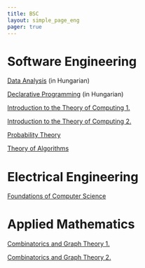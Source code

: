 ```yaml
---
title: BSC
layout: simple_page_eng 
pager: true
---
```


Software Engineering
=========================

[Data Analysis](https://portal.vik.bme.hu/kepzes/targyak/VISZAC00/en/) (in Hungarian)

[Declarative Programming](http://dp.iit.bme.hu/) (in Hungarian)

[Introduction to the Theory of Computing 1.](http://cs.bme.hu/itc1)

[Introduction to the Theory of Computing 2.](http://cs.bme.hu/itc2)

[Probability Theory](https://portal.vik.bme.hu/kepzes/targyak/VISZAB00/en/)

[Theory of Algorithms](http://cs.bme.hu/thalg/)


Electrical Engineering
======================

[Foundations of Computer Science](http://cs.bme.hu/fcs/)


Applied Mathematics
===================

[Combinatorics and Graph Theory 1.](http://www.cs.bme.hu/cgt1) 

[Combinatorics and Graph Theory 2.](https://users.renyi.hu/~geza/kombi2-english/) 


